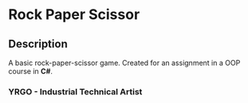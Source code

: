 # Rock Paper Scissor

## Description
A basic rock-paper-scissor game. Created for an assignment in a OOP course in __C#__.

### YRGO - Industrial Technical Artist
 
